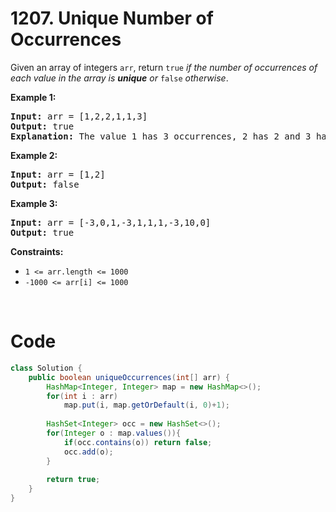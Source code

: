 # 1207. Unique Number of Occurrences
<div><p>Given an array of integers <code>arr</code>, return <code>true</code> <em>if the number of occurrences of each value in the array is <strong>unique</strong> or </em><code>false</code><em> otherwise</em>.</p>

<p><strong>Example 1:</strong></p>

<pre><strong>Input:</strong> arr = [1,2,2,1,1,3]
<strong>Output:</strong> true
<strong>Explanation:</strong>&nbsp;The value 1 has 3 occurrences, 2 has 2 and 3 has 1. No two values have the same number of occurrences.</pre>

<p><strong>Example 2:</strong></p>

<pre><strong>Input:</strong> arr = [1,2]
<strong>Output:</strong> false
</pre>

<p><strong>Example 3:</strong></p>

<pre><strong>Input:</strong> arr = [-3,0,1,-3,1,1,1,-3,10,0]
<strong>Output:</strong> true
</pre>

<p><strong>Constraints:</strong></p>

<ul>
	<li><code>1 &lt;= arr.length &lt;= 1000</code></li>
	<li><code>-1000 &lt;= arr[i] &lt;= 1000</code></li>
</ul>
<p>&nbsp;</p>
</div>

# Code

```java
class Solution {
    public boolean uniqueOccurrences(int[] arr) {
        HashMap<Integer, Integer> map = new HashMap<>();
        for(int i : arr)
            map.put(i, map.getOrDefault(i, 0)+1);
        
        HashSet<Integer> occ = new HashSet<>();
        for(Integer o : map.values()){
            if(occ.contains(o)) return false;
            occ.add(o);
        }
    
        return true;
    }
}
```
